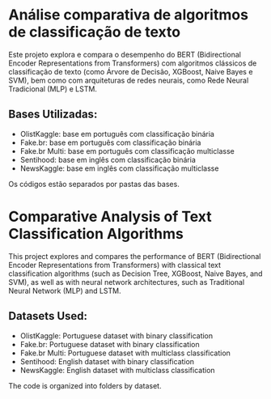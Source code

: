 # Análise comparativa de algoritmos de classificação de texto

Este projeto explora e compara o desempenho do BERT (Bidirectional Encoder Representations from Transformers) com algoritmos clássicos de classificação de texto (como Árvore de Decisão, XGBoost, Naive Bayes e SVM), bem como com arquiteturas de redes neurais, como Rede Neural Tradicional (MLP) e LSTM.

## Bases Utilizadas:
* OlistKaggle: base em português com classificação binária
* Fake.br: base em português com classificação binária
* Fake.br Multi: base em português com classificação multiclasse
* Sentihood: base em inglês com classificação binária
* NewsKaggle: base em inglês com classificação multiclasse

Os códigos estão separados por pastas das bases.


# Comparative Analysis of Text Classification Algorithms

This project explores and compares the performance of BERT (Bidirectional Encoder Representations from Transformers) with classical text classification algorithms (such as Decision Tree, XGBoost, Naive Bayes, and SVM), as well as with neural network architectures, such as Traditional Neural Network (MLP) and LSTM.

## Datasets Used:

* OlistKaggle: Portuguese dataset with binary classification
* Fake.br: Portuguese dataset with binary classification
* Fake.br Multi: Portuguese dataset with multiclass classification
* Sentihood: English dataset with binary classification
* NewsKaggle: English dataset with multiclass classification

The code is organized into folders by dataset.
